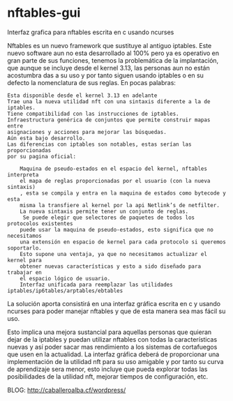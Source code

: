 # nftables-gui
Interfaz grafica para nftables escrita en c usando ncurses

Nftables es un nuevo framework que sustituye al antiguo iptables.
Este nuevo software aun no esta desarrollado al 100% pero ya es operativo
en gran parte de sus funciones, tenemos la problemática de la implantación,
que aunque se incluye desde el kernel 3.13, las personas aun no están acostumbra
das a su uso y por tanto siguen usando iptables o en su defecto la nomenclatura
de sus reglas.
En pocas palabras:

    Esta disponible desde el kernel 3.13 en adelante
    Trae una la nueva utilidad nft con una sintaxis diferente a la de iptables.
    Tiene compatibilidad con las instrucciones de iptables.
    Infraestructura genérica de conjuntos que permite construir mapas entre
    asignaciones y acciones para mejorar las búsquedas.
    Aún esta bajo desarrollo.
    Las diferencias con iptables son notables, estas serían las proporcionadas
    por su pagina oficial:

        Maquina de pseudo-estados en el espacio del kernel, nftables interpreta
        el mapa de reglas proporcionadas por el usuario (con la nueva sintaxis)
        , esta se compila y entra en la maquina de estados como bytecode y esta
        misma la transfiere al kernel por la api Netlink’s de netfilter.
        La nueva sintaxis permite tener un conjunto de reglas.
         Se puede elegir que selectores de paquetes de todos los protocolos existentes
        puede usar la maquina de pseudo-estados, esto significa que no necesitamos
        una extensión en espacio de kernel para cada protocolo si queremos soportarlo.
        Esto supone una ventaja, ya que no necesitamos actualizar el kernel para
        obtener nuevas características y esto a sido diseñado para trabajar en
        el espacio lógico de usuario.
        Interfaz unificada para reemplazar las utilidades iptables/ip6tables/arptables/ebtables

La solución aporta consistirá en una interfaz gráfica escrita en c y usando
ncurses para poder manejar nftables y que de esta manera sea mas fácil
su uso.

Esto implica una mejora sustancial para aquellas personas que quieran dejar
de la iptables y puedan utilizar nftables con todas la características
nuevas y así poder sacar mas rendimiento a los sistemas de cortafuegos
que usen en la actualidad.
La interfaz gráfica deberá de proporcionar una implementación de la utilidad
nft para su uso amigable y por tanto su curva de aprendizaje sera menor,
esto incluye que pueda explorar todas las posibilidades de la utilidad
nft, mejorar tiempos de configuración, etc.


BLOG: http://caballeroalba.cf/wordpress/
